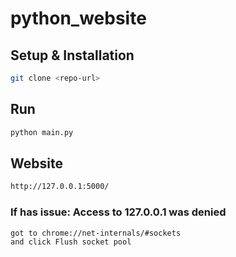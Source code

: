 # python_website

## Setup & Installation

```bash
git clone <repo-url>
```

## Run 

```bash
python main.py
```

## Website

```bash
http://127.0.0.1:5000/
```

### If has issue: Access to 127.0.0.1 was denied

```bash
got to chrome://net-internals/#sockets 
and click Flush socket pool
```
